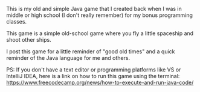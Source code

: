 This is my old and simple Java game that I created back when I was in middle or high school (I don't really remember) for my bonus programming classes.

This game is a simple old-school game where you fly a little spaceship and shoot other ships.

I post this game for a little reminder of "good old times" and a quick reminder of the Java language for me and others.

PS: If you don't have a text editor or programming platforms like VS or IntelliJ IDEA, here is a link on how to run this game using the terminal:
https://www.freecodecamp.org/news/how-to-execute-and-run-java-code/
